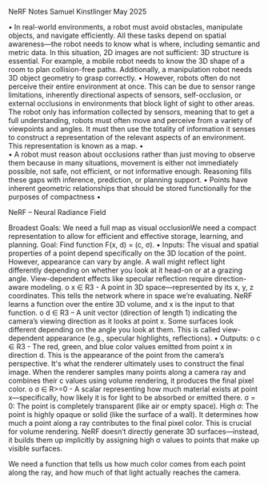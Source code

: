 NeRF Notes
Samuel Kinstlinger
May 2025

•	In real-world environments, a robot must avoid obstacles, manipulate objects, and navigate efficiently. All these tasks depend on spatial awareness—the robot needs to know what is where, including semantic and metric data. In this situation, 2D images are not sufficient: 3D structure is essential. For example, a mobile robot needs to know the 3D shape of a room to plan collision-free paths. Additionally, a manipulation robot needs 3D object geometry to grasp correctly.
•	However, robots often do not perceive their entire environment at once. This can be due to sensor range limitations, inherently directional aspects of sensors, self-occlusion, or external occlusions in environments that block light of sight to other areas. The robot only has information collected by sensors, meaning that to get a full understanding, robots must often move and perceive from a variety of viewpoints and angles. It must then use the totality of information it senses to construct a representation of the relevant aspects of an environment. This representation is known as a map. 
•	
•	A robot must reason about occlusions rather than just moving to observe them because in many situations, movement is either not immediately possible, not safe, not efficient, or not informative enough. Reasoning fills these gaps with inference, prediction, or planning support.
•	Points have inherent geometric relationships that should be stored functionally for the purposes of compactness
•	

NeRF – Neural Radiance Field

Broadest Goals: We need a full map as visual occlusionWe need a compact representation to allow for efficient and effective storage, learning, and planning. 
Goal: Find function F(x, d) = (c, σ). 
•	Inputs: The visual and spatial properties of a point depend specifically on the 3D location of the point. However, appearance can vary by angle. A wall might reflect light differently depending on whether you look at it head-on or at a grazing angle. View-dependent effects like specular reflection require direction-aware modeling.
o	x ∈ R3 - A point in 3D space—represented by its x, y, z coordinates. This tells the network where in space we’re evaluating. NeRF learns a function over the entire 3D volume, and x is the input to that function. 
o	d ∈ R3 – A unit vector (direction of length 1) indicating the camera’s viewing direction as it looks at point x. Some surfaces look different depending on the angle you look at them. This is called view-dependent appearance (e.g., specular highlights, reflections).
•	Outputs:
o	c ∈ R3 - The red, green, and blue color values emitted from point x in direction d. This is the appearance of the point from the camera’s perspective. It's what the renderer ultimately uses to construct the final image. When the renderer samples many points along a camera ray and combines their c values using volume rendering, it produces the final pixel color.
o	σ ∈ R>=0 - A scalar representing how much material exists at point x—specifically, how likely it is for light to be absorbed or emitted there. σ = 0: The point is completely transparent (like air or empty space). High σ: The point is highly opaque or solid (like the surface of a wall). It determines how much a point along a ray contributes to the final pixel color. This is crucial for volume rendering. NeRF doesn’t directly generate 3D surfaces—instead, it builds them up implicitly by assigning high σ values to points that make up visible surfaces. 

We need a function that tells us how much color comes from each point along the ray, and how much of that light actually reaches the camera.
